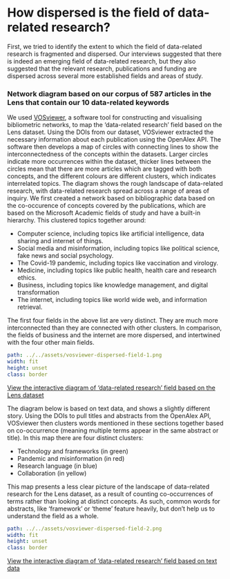 # How dispersed is the field of data-related research?
First, we tried to identify the extent to which the field of data-related research is fragmented and dispersed. Our interviews suggested that there is indeed an emerging field of data-related research, but they also suggested that the relevant research, publications and funding are dispersed across several more established fields and areas of study. 

### Network diagram based on our corpus of 587 articles in the Lens that contain our 10 data-related keywords
We used  [VOSviewer](https://www.vosviewer.com/), a software tool for constructing and visualising bibliometric networks, to map the ‘data-related research’ field based on the Lens dataset. Using the DOIs from our dataset, VOSviewer extracted the necessary information about each publication using the OpenAlex API. The software then develops a map of circles with connecting lines to show the interconnectedness of the concepts within the datasets. Larger circles indicate more occurrences within the dataset, thicker lines between the circles mean that there are more articles which are tagged with both concepts, and the different colours are different clusters, which indicates interrelated topics. The diagram shows the rough landscape of data-related research, with data-related research spread across a range of areas of inquiry. We first created a network based on bibliographic data based on the co-occurence of concepts covered by the publications, which are based on the Microsoft Academic fields of study and have a built-in hierarchy. This clustered topics together around:

* Computer science, including topics like artificial intelligence, data sharing and internet of things.
* Social media and misinformation, including topics like political science, fake news and social psychology.
* The Covid-19 pandemic, including topics like vaccination and virology.
* Medicine, including topics like public health, health care and research ethics.
* Business, including topics like knowledge management, and digital transformation
* The internet, including topics like world wide web, and information retrieval. 

The first four fields in the above list are very distinct. They are much more interconnected than they are connected with other clusters. In comparison, the fields of business and the internet are more dispersed, and intertwined with the four other main fields. 

```yaml image
path: ../../assets/vosviewer-dispersed-field-1.png
width: fit
height: unset
class: border
```

[View the interactive diagram of ‘data-related research’ field based on the Lens dataset](https://app.vosviewer.com/?json=https://drive.google.com/uc?id=1jjs4_b4plgfwx1HDhgXJoGvStyhPDA7V)

The diagram below is based on text data, and shows a slightly different story. Using the DOIs to pull titles and abstracts from the OpenAlex API, VOSviewer then clusters words mentioned in these sections together based on co-occurrence (meaning multiple terms appear in the same abstract or title). In this map there are four distinct clusters:
* Technology and frameworks (in green)
* Pandemic and misinformation (in red)
* Research language (in blue)
* Collaboration (in yellow)

This map presents a less clear picture of the landscape of data-related research for the Lens dataset, as a result of counting co-occurrences of terms rather than looking at distinct concepts. As such, common words for abstracts, like ‘framework’ or ‘theme’ feature heavily, but don’t help us to understand the field as a whole. 

```yaml image
path: ../../assets/vosviewer-dispersed-field-2.png
width: fit
height: unset
class: border
```

[View the interactive diagram of ‘data-related research’ field based on text data](https://app.vosviewer.com/?json=https://drive.google.com/uc?id=1JSCO_fhBpxPNAxb0XM_MZhfrZjMKyDh5)
